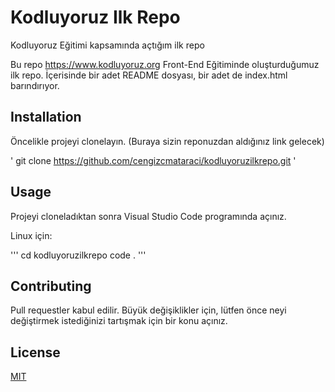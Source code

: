# Kodluyoruz Ilk Repo
Kodluyoruz Eğitimi kapsamında açtığım ilk repo

Bu repo https://www.kodluyoruz.org Front-End Eğitiminde oluşturduğumuz ilk repo. İçerisinde bir adet README dosyası, bir adet de index.html barındırıyor.

## Installation
Öncelikle projeyi clonelayın. (Buraya sizin reponuzdan aldığınız link gelecek)

' git clone https://github.com/cengizcmataraci/kodluyoruzilkrepo.git '

## Usage
Projeyi cloneladıktan sonra Visual Studio Code programında açınız.

Linux için:

''' cd kodluyoruzilkrepo
code . '''

## Contributing
Pull requestler kabul edilir. Büyük değişiklikler için, lütfen önce neyi değiştirmek istediğinizi tartışmak için bir konu açınız.

## License
[MIT](https://choosealicense.com/licenses/mit/)